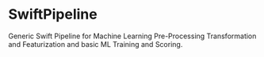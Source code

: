 # SwiftPipeline
Generic Swift Pipeline for Machine Learning Pre-Processing Transformation and Featurization and basic ML Training and Scoring.



